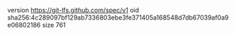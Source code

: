 version https://git-lfs.github.com/spec/v1
oid sha256:4c289097bf129ab7336803ebe3fe371405a168548d7db67039af0a9e06802186
size 761
